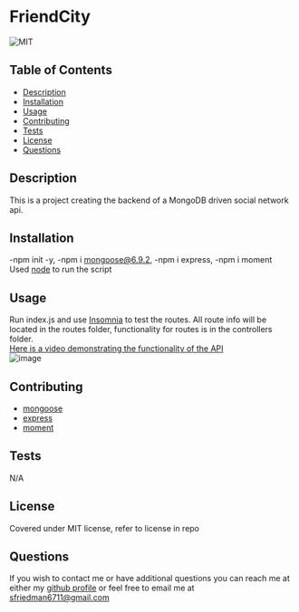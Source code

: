 # FriendCity
![MIT](https://img.shields.io/badge/license-MIT-green)
## Table of Contents
- [Description](#description)
- [Installation](#installation)
- [Usage](#usage)
- [Contributing](#contributing)
- [Tests](#tests)
- [License](#license)
- [Questions](#questions)
## Description
This is a project creating the backend of a MongoDB driven social network api.
## Installation
-npm init -y, -npm i mongoose@6.9.2, -npm i express, -npm i moment<br>
Used [node](https://nodejs.org/en/) to run the script
## Usage
Run index.js and use [Insomnia](https://insomnia.rest/) to test the routes. All route info will be located in the routes folder, functionality for routes is in the controllers folder. <br>
[Here is a video demonstrating the functionality of the API](https://watch.screencastify.com/v/lPErzMjJdsEi7ORPY3UN)<br>
![image](https://user-images.githubusercontent.com/123116188/230563191-e707f2ad-df57-4a63-b10d-5c46130493d6.png)


## Contributing
- [mongoose](https://mongoosejs.com/)
- [express](expressjs.com/)
- [moment](momentjs.com)
## Tests
N/A
## License
Covered under MIT license, refer to license in repo
## Questions
If you wish to contact me or have additional questions you can reach me at either my [github profile](https://github.com/reverofsuturb) or feel free to email me at [sfriedman6711@gmail.com](mailto:sfriedman6711@gmail.com)
